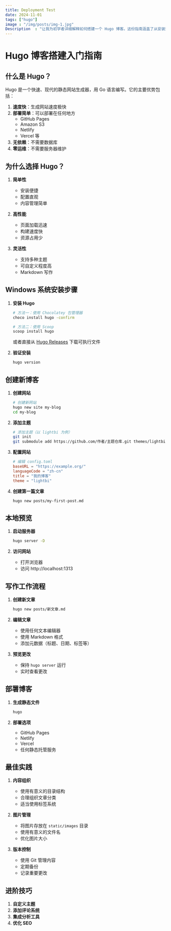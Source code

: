 ```yaml
---
title: Deployment Test
date: 2024-11-01
tags: ["hugo"]
image : "/img/posts/img-1.jpg"
Description  : "让我为初学者详细解释如何搭建一个 Hugo 博客。这份指南涵盖了从安装到部署的完整流程"
---
```

# Hugo 博客搭建入门指南

## 什么是 Hugo？

Hugo 是一个快速、现代的静态网站生成器，用 Go 语言编写。它的主要优势包括：

1. **速度快**：生成网站速度极快
2. **部署简单**：可以部署在任何地方
   - GitHub Pages
   - Amazon S3
   - Netlify
   - Vercel
   等
3. **无依赖**：不需要数据库
4. **零运维**：不需要服务器维护

## 为什么选择 Hugo？

1. **简单性**
   - 安装便捷
   - 配置直观
   - 内容管理简单

2. **高性能**
   - 页面加载迅速
   - 构建速度快
   - 资源占用少

3. **灵活性**
   - 支持多种主题
   - 可自定义程度高
   - Markdown 写作

## Windows 系统安装步骤

1. **安装 Hugo**
   ```bash
   # 方法一：使用 Chocolatey 包管理器
   choco install hugo -confirm

   # 方法二：使用 Scoop
   scoop install hugo
   ```
   
   或者直接从 [Hugo Releases](https://github.com/gohugoio/hugo/releases) 下载可执行文件

2. **验证安装**
   ```bash
   hugo version
   ```

## 创建新博客

1. **创建网站**
   ```bash
   # 创建新网站
   hugo new site my-blog
   cd my-blog
   ```

2. **添加主题**
   ```bash
   # 添加主题（以 lightbi 为例）
   git init
   git submodule add https://github.com/作者/主题仓库.git themes/lightbi
   ```

3. **配置网站**
   ```toml
   # 编辑 config.toml
   baseURL = "https://example.org/"
   languageCode = "zh-cn"
   title = "我的博客"
   theme = "lightbi"
   ```

4. **创建第一篇文章**
   ```bash
   hugo new posts/my-first-post.md
   ```

## 本地预览

1. **启动服务器**
   ```bash
   hugo server -D
   ```

2. **访问网站**
   - 打开浏览器
   - 访问 http://localhost:1313

## 写作工作流程

1. **创建新文章**
   ```bash
   hugo new posts/新文章.md
   ```

2. **编辑文章**
   - 使用任何文本编辑器
   - 使用 Markdown 格式
   - 添加元数据（标题、日期、标签等）

3. **预览更改**
   - 保持 `hugo server` 运行
   - 实时查看更改

## 部署博客

1. **生成静态文件**
   ```bash
   hugo
   ```

2. **部署选项**
   - GitHub Pages
   - Netlify
   - Vercel
   - 任何静态托管服务

## 最佳实践

1. **内容组织**
   - 使用有意义的目录结构
   - 合理组织文章分类
   - 适当使用标签系统

2. **图片管理**
   - 将图片存放在 `static/images` 目录
   - 使用有意义的文件名
   - 优化图片大小

3. **版本控制**
   - 使用 Git 管理内容
   - 定期备份
   - 记录重要更改

## 进阶技巧

1. **自定义主题**
2. **添加评论系统**
3. **集成分析工具**
4. **优化 SEO**

<!--Photo by Robert Katzki on Unsplash-->
